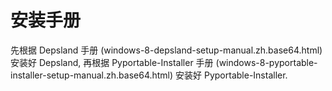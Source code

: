 # 安装手册

先根据 Depsland 手册 (windows-8-depsland-setup-manual.zh.base64.html) 安装好 Depsland, 再根据 Pyportable-Installer 手册 (windows-8-pyportable-installer-setup-manual.zh.base64.html) 安装好 Pyportable-Installer.
